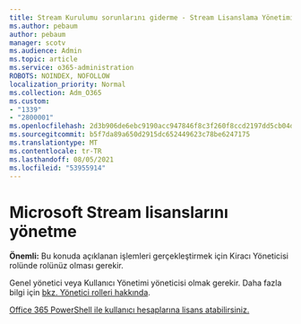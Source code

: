 ```yaml
---
title: Stream Kurulumu sorunlarını giderme - Stream Lisanslama Yönetimi
ms.author: pebaum
author: pebaum
manager: scotv
ms.audience: Admin
ms.topic: article
ms.service: o365-administration
ROBOTS: NOINDEX, NOFOLLOW
localization_priority: Normal
ms.collection: Adm_O365
ms.custom:
- "1339"
- "2800001"
ms.openlocfilehash: 2d3b906de6ebc9190acc947846f8c3f260f8ccd2197dd5cb04daa9c2dffbac97
ms.sourcegitcommit: b5f7da89a650d2915dc652449623c78be6247175
ms.translationtype: MT
ms.contentlocale: tr-TR
ms.lasthandoff: 08/05/2021
ms.locfileid: "53955914"
---
```

# <a name="managing-microsoft-stream-licenses"></a>Microsoft Stream lisanslarını yönetme

**Önemli:** Bu konuda açıklanan işlemleri gerçekleştirmek için Kiracı Yöneticisi rolünde rolünüz olması gerekir.

Genel yönetici veya Kullanıcı Yönetimi yöneticisi olmak gerekir. Daha fazla bilgi için [bkz. Yönetici rolleri hakkında](https://docs.microsoft.com/microsoft-365/admin/add-users/about-admin-roles).

[Office 365 PowerShell ile kullanıcı hesaplarına lisans atabilirsiniz.](https://go.microsoft.com/fwlink/p/?linkid=850410)
